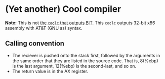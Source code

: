 (Yet another) Cool compiler
===========================

**Note:** This is not [the `coolc` that outputs BIT](https://github.com/BenLubar/bit/tree/master/cmd/coolc). This `coolc` outputs 32-bit x86 assembly with AT&T (GNU as) syntax.

Calling convention
------------------

- The reciever is pushed onto the stack first, followed by the arguments in the same order that they are listed in the source code. That is, 8(%ebp) is the last argument, 12(%ebp) is the second-last, and so on.
- The return value is in the AX register.
